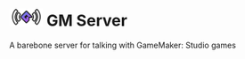 # <img src="logo.png" width="60" /> GM Server

A barebone server for talking with GameMaker: Studio games
